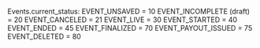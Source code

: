 Events.current_status:
EVENT_UNSAVED = 10
EVENT_INCOMPLETE (draft) = 20
EVENT_CANCELED = 21
EVENT_LIVE = 30
EVENT_STARTED = 40
EVENT_ENDED = 45
EVENT_FINALIZED = 70
EVENT_PAYOUT_ISSUED = 75
EVENT_DELETED = 80

